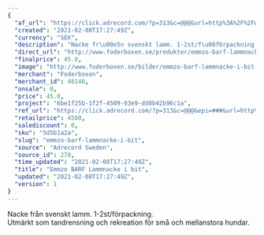 ```yaml
---
{
  "af_url": "https://click.adrecord.com/?p=313&c=@@@&url=http%3A%2F%2Fwww.foderboxen.se%2Fprodukter%2Femmzo-barf-lammnacke-i-bit%2C403",
  "created": "2021-02-08T17:27:49Z",
  "currency": "SEK",
  "description": "Nacke fr\u00e5n svenskt lamm. 1-2st/f\u00f6rpackning.\nUtm\u00e4rkt som tandrensning och rekreation f\u00f6r sm\u00e5 och mellanstora hundar.",
  "direct_url": "http://www.foderboxen.se/produkter/emmzo-barf-lammnacke-i-bit,403",
  "finalprice": 45.0,
  "image": "http://www.foderboxen.se/bilder/emmzo-barf-lammnacke-i-bit-403.png",
  "merchant": "Foderboxen",
  "merchant_id": 46146,
  "onsale": 0,
  "price": 45.0,
  "project": "6be1f25b-1f2f-4509-93e9-dd8b42b96c1a",
  "ref_url": "https://click.adrecord.com/?p=313&c=@@@&epi=###&url=http%3A%2F%2Fwww.foderboxen.se%2Fprodukter%2Femmzo-barf-lammnacke-i-bit%2C403",
  "retailprice": 4500,
  "salediscount": 0,
  "sku": "5d5b1a2a",
  "slug": "emmzo-barf-lammnacke-i-bit",
  "source": "Adrecord Sweden",
  "source_id": 270,
  "time_updated": "2021-02-08T17:27:49Z",
  "title": "Emmzo BARF Lammnacke i bit",
  "updated": "2021-02-08T17:27:49Z",
  "version": 1
}
---
```


<p>Nacke från svenskt lamm. 1-2st/förpackning. <br>Utmärkt som tandrensning och rekreation för små och mellanstora hundar.</p>
